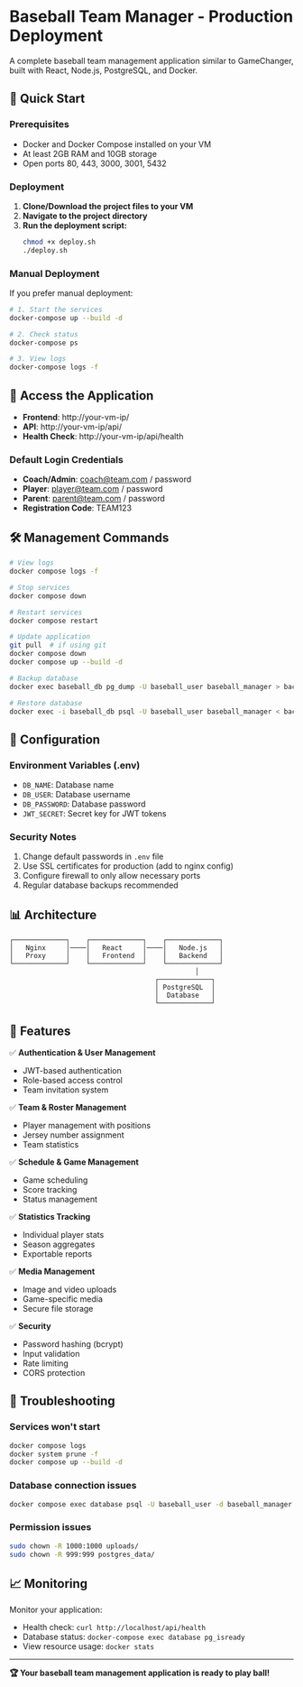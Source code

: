 # Baseball Team Manager - Production Deployment

A complete baseball team management application similar to GameChanger, built with React, Node.js, PostgreSQL, and Docker.

## 🚀 Quick Start

### Prerequisites
- Docker and Docker Compose installed on your VM
- At least 2GB RAM and 10GB storage
- Open ports 80, 443, 3000, 3001, 5432

### Deployment

1. **Clone/Download the project files to your VM**
2. **Navigate to the project directory**
3. **Run the deployment script:**
   ```bash
   chmod +x deploy.sh
   ./deploy.sh
   ```

### Manual Deployment

If you prefer manual deployment:

```bash
# 1. Start the services
docker-compose up --build -d

# 2. Check status
docker-compose ps

# 3. View logs
docker-compose logs -f
```

## 📱 Access the Application

- **Frontend**: http://your-vm-ip/
- **API**: http://your-vm-ip/api/
- **Health Check**: http://your-vm-ip/api/health

### Default Login Credentials

- **Coach/Admin**: coach@team.com / password
- **Player**: player@team.com / password  
- **Parent**: parent@team.com / password
- **Registration Code**: TEAM123

## 🛠️ Management Commands

```bash
# View logs
docker compose logs -f

# Stop services
docker compose down

# Restart services
docker compose restart

# Update application
git pull  # if using git
docker compose down
docker compose up --build -d

# Backup database
docker exec baseball_db pg_dump -U baseball_user baseball_manager > backup.sql

# Restore database
docker exec -i baseball_db psql -U baseball_user baseball_manager < backup.sql
```

## 🔧 Configuration

### Environment Variables (.env)
- `DB_NAME`: Database name
- `DB_USER`: Database username  
- `DB_PASSWORD`: Database password
- `JWT_SECRET`: Secret key for JWT tokens

### Security Notes
1. Change default passwords in `.env` file
2. Use SSL certificates for production (add to nginx config)
3. Configure firewall to only allow necessary ports
4. Regular database backups recommended

## 📊 Architecture

```
┌─────────────┐    ┌─────────────┐    ┌─────────────┐
│   Nginx     │────│   React     │────│   Node.js   │
│   Proxy     │    │   Frontend  │    │   Backend   │
└─────────────┘    └─────────────┘    └─────────────┘
                                              │
                                    ┌─────────────┐
                                    │ PostgreSQL  │
                                    │  Database   │
                                    └─────────────┘
```

## 🎯 Features

✅ **Authentication & User Management**
- JWT-based authentication
- Role-based access control
- Team invitation system

✅ **Team & Roster Management**  
- Player management with positions
- Jersey number assignment
- Team statistics

✅ **Schedule & Game Management**
- Game scheduling
- Score tracking
- Status management

✅ **Statistics Tracking**
- Individual player stats
- Season aggregates
- Exportable reports

✅ **Media Management**
- Image and video uploads
- Game-specific media
- Secure file storage

✅ **Security**
- Password hashing (bcrypt)
- Input validation
- Rate limiting
- CORS protection

## 🐛 Troubleshooting

### Services won't start
```bash
docker compose logs
docker system prune -f
docker compose up --build -d
```

### Database connection issues
```bash
docker compose exec database psql -U baseball_user -d baseball_manager
```

### Permission issues
```bash
sudo chown -R 1000:1000 uploads/
sudo chown -R 999:999 postgres_data/
```

## 📈 Monitoring

Monitor your application:
- Health check: `curl http://localhost/api/health`
- Database status: `docker-compose exec database pg_isready`
- View resource usage: `docker stats`

---

**🏆 Your baseball team management application is ready to play ball!**